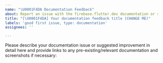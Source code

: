 ```yaml
---
name: "\U0001F4DA Documentation Feedback"
about: Report an issue with the firebase.flutter.dev documentation or suggest an improvement.
title: "[\U0001F4DA] Your documentation feedback title (CHANGE ME)"
labels: 'good first issue, type: documentation'
assignees: ''

---
```


Please describe your documentation issue or suggested improvement in detail here and provide links to any pre-existing/relevant documentation and screenshots if necessary:
